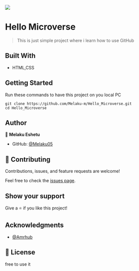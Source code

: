 ![](https://img.shields.io/badge/Microverse-blueviolet)

# Hello Microverse

> This is just simple project  where i learn how to use GitHub


## Built With

- HTML,CSS

## Getting Started
Run these commands to have this project on you local PC
```shell
git clone https://github.com/Melaku-m/Hello_Microverse.git
cd Hello_Microverse
```

## Author
 
👤 **Melaku Eshetu**

- GitHub: [@Melaku05](https://github.com/Melaku05)


## 🤝 Contributing

Contributions, issues, and feature requests are welcome!

Feel free to check the [issues page](../../issues/).

## Show your support

Give a ⭐️ if you like this project!

## Acknowledgments

- [@Amrhub](https://github.com/Amrhub)

## 📝 License

free to use it